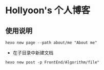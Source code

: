 # Hollyoon's 个人博客

## 使用说明

```shell
hexo new page --path about/me "About me"
```

* 在子目录中新建文档
```shell
hexo new post -p FrontEnd/Algorithm/file"
```

